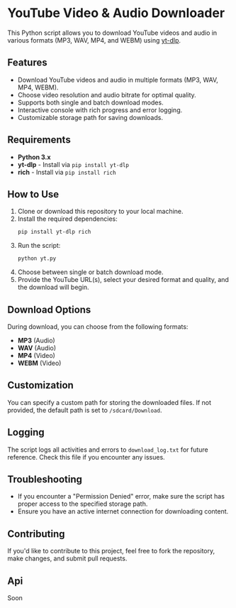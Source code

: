 # YouTube Video & Audio Downloader

This Python script allows you to download YouTube videos and audio in various formats (MP3, WAV, MP4, and WEBM) using [yt-dlp](https://github.com/yt-dlp/yt-dlp).

## Features

- Download YouTube videos and audio in multiple formats (MP3, WAV, MP4, WEBM).
- Choose video resolution and audio bitrate for optimal quality.
- Supports both single and batch download modes.
- Interactive console with rich progress and error logging.
- Customizable storage path for saving downloads.

## Requirements

- **Python 3.x**
- **yt-dlp** - Install via `pip install yt-dlp`
- **rich** - Install via `pip install rich`

## How to Use

1. Clone or download this repository to your local machine.
2. Install the required dependencies:
    ```bash
    pip install yt-dlp rich
    ```
3. Run the script:
    ```bash
    python yt.py
    ```
4. Choose between single or batch download mode.
5. Provide the YouTube URL(s), select your desired format and quality, and the download will begin.

## Download Options

During download, you can choose from the following formats:

- **MP3** (Audio)
- **WAV** (Audio)
- **MP4** (Video)
- **WEBM** (Video)

## Customization

You can specify a custom path for storing the downloaded files. If not provided, the default path is set to `/sdcard/Download`.

## Logging

The script logs all activities and errors to `download_log.txt` for future reference. Check this file if you encounter any issues.

## Troubleshooting

- If you encounter a "Permission Denied" error, make sure the script has proper access to the specified storage path.
- Ensure you have an active internet connection for downloading content.

## Contributing

If you'd like to contribute to this project, feel free to fork the repository, make changes, and submit pull requests.

## Api
Soon
